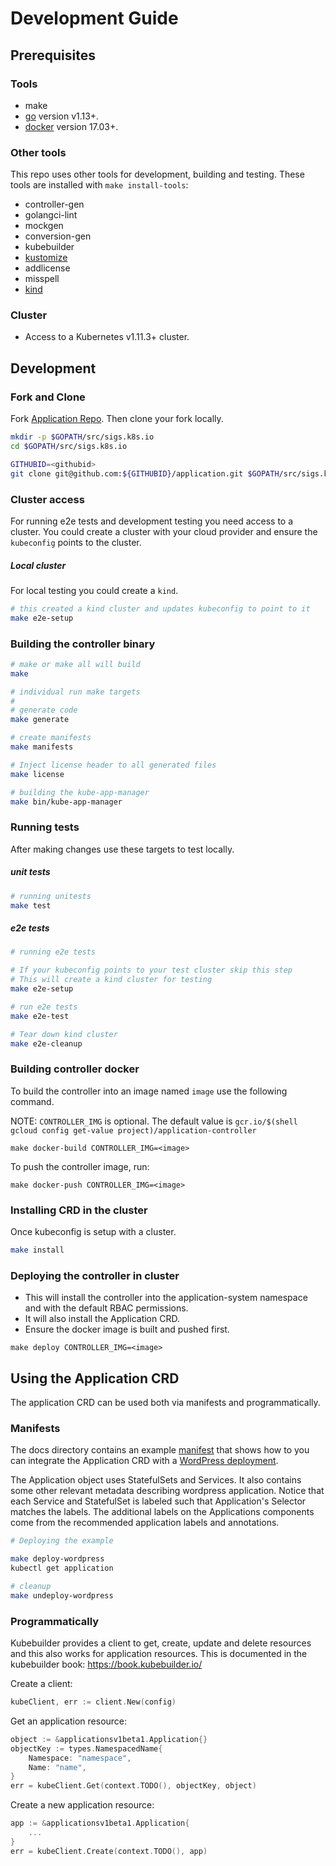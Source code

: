 # Development Guide

## Prerequisites

### Tools
- make
- [go](https://golang.org/dl/) version v1.13+.
- [docker](https://docs.docker.com/install/) version 17.03+.

### Other tools
This repo uses other tools for development, building and testing.
These tools are installed with `make install-tools`:
- controller-gen
- golangci-lint
- mockgen
- conversion-gen
- kubebuilder
- [kustomize](https://github.com/kubernetes-sigs/kustomize)
- addlicense
- misspell
- [kind](https://github.com/kubernetes-sigs/kind)

### Cluster
- Access to a Kubernetes v1.11.3+ cluster.

## Development

### Fork and Clone

Fork [Application Repo](https://github.com/kubernetes-sigs/application).
Then clone your fork locally.

```bash
mkdir -p $GOPATH/src/sigs.k8s.io
cd $GOPATH/src/sigs.k8s.io

GITHUBID=<githubid>
git clone git@github.com:${GITHUBID}/application.git $GOPATH/src/sigs.k8s.io/application
```

### Cluster access
For running e2e tests and development testing you need access to a cluster. You could create a cluster with your cloud provider and ensure the `kubeconfig` points to the cluster.

##### Local cluster
For local testing you could create a `kind`.

```bash
# this created a kind cluster and updates kubeconfig to point to it
make e2e-setup
```
### Building the controller binary

```bash
# make or make all will build
make

# individual run make targets
#
# generate code
make generate

# create manifests
make manifests

# Inject license header to all generated files
make license

# building the kube-app-manager
make bin/kube-app-manager
```

### Running tests
After making changes use these targets to test locally.

##### unit tests
```bash
# running unitests
make test
```

##### e2e tests
```bash
# running e2e tests

# If your kubeconfig points to your test cluster skip this step
# This will create a kind cluster for testing
make e2e-setup

# run e2e tests
make e2e-test

# Tear down kind cluster
make e2e-cleanup
```

### Building controller docker
To build the controller into an image named `image` use the following command.

NOTE:
`CONTROLLER_IMG` is optional. The default value is `gcr.io/$(shell gcloud config get-value project)/application-controller`

```commandline
make docker-build CONTROLLER_IMG=<image>
```

To push the controller image, run:
```commandline
make docker-push CONTROLLER_IMG=<image>
```

### Installing CRD in the cluster
Once kubeconfig is setup with a cluster.
```bash
make install
```
### Deploying the controller in cluster

- This will install the controller into the application-system namespace and with the default RBAC permissions.
- It will also install the Application CRD.
- Ensure the docker image is built and pushed first.

```commandline
make deploy CONTROLLER_IMG=<image>
```

## Using the Application CRD

The application CRD can be used both via manifests and programmatically.

### Manifests

The docs directory contains an example [manifest](docs/examples/wordpress/application.yaml) that shows how to you can integrate the Application CRD with a [WordPress deployment](docs/examples/wordpress).

The Application object uses StatefulSets and Services. It also contains some other relevant metadata describing wordpress application. Notice that each Service and StatefulSet is labeled such that Application's Selector matches the labels. The additional labels on the Applications components come from the recommended application labels and annotations.

```bash
# Deploying the example

make deploy-wordpress
kubectl get application

# cleanup
make undeploy-wordpress
```
### Programmatically

Kubebuilder provides a client to get, create, update and delete resources and this also works for application resources. This is documented in the kubebuilder book: https://book.kubebuilder.io/

Create a client:
```go
kubeClient, err := client.New(config)
```

Get an application resource:
```go
object := &applicationsv1beta1.Application{}
objectKey := types.NamespacedName{
    Namespace: "namespace",
    Name: "name",
}
err = kubeClient.Get(context.TODO(), objectKey, object)
```

Create a new application resource:
```go
app := &applicationsv1beta1.Application{
	...
}
err = kubeClient.Create(context.TODO(), app)
```
